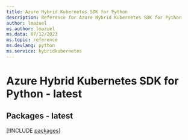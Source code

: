 ```yaml
---
title: Azure Hybrid Kubernetes SDK for Python
description: Reference for Azure Hybrid Kubernetes SDK for Python
author: lmazuel
ms.author: lmazuel
ms.data: 07/12/2023
ms.topic: reference
ms.devlang: python
ms.service: hybridkubernetes
---
```

# Azure Hybrid Kubernetes SDK for Python - latest
## Packages - latest
[!INCLUDE [packages](hybrid-kubernetes-index.md)]